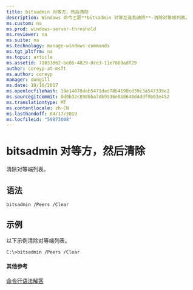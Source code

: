 ```yaml
---
title: bitsadmin 对等方，然后清除
description: Windows 命令主题**bitsadmin 对等互连和清除**-清除对等端列表。
ms.custom: na
ms.prod: windows-server-threshold
ms.reviewer: na
ms.suite: na
ms.technology: manage-windows-commands
ms.tgt_pltfrm: na
ms.topic: article
ms.assetid: 71833862-be86-4829-8ce3-11e7869adf29
author: coreyp-at-msft
ms.author: coreyp
manager: dongill
ms.date: 10/16/2017
ms.openlocfilehash: 19e14078dab5471dad78b4198cd39c3a547339e2
ms.sourcegitcommit: 0d0b32c8986ba7db9536e0b8648d4ddf9b03e452
ms.translationtype: MT
ms.contentlocale: zh-CN
ms.lasthandoff: 04/17/2019
ms.locfileid: "59873008"
---
```

# <a name="bitsadmin-peers-and-clear"></a>bitsadmin 对等方，然后清除



清除对等端列表。

## <a name="syntax"></a>语法

```
bitsadmin /Peers /Clear 
```

## <a name="BKMK_examples"></a>示例

以下示例清除对等端列表。
```
C:\>bitsadmin /Peers /Clear
```

#### <a name="additional-references"></a>其他参考

[命令行语法解答](command-line-syntax-key.md)